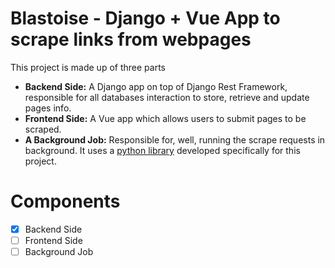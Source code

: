 # Blastoise - Django + Vue App to scrape links from webpages

This project is made up of three parts
- **Backend Side:** A Django app on top of Django Rest Framework, responsible for all databases interaction to store, retrieve and update pages info.
- **Frontend Side:** A Vue app which allows users to submit pages to be scraped.
- **A Background Job:** Responsible for,  well, running the scrape requests in background. It uses a [python library](https://pypi.org/project/links-fetcher-robsonfs/) developed specifically for this project.


# Components
- [x] Backend Side
- [ ] Frontend Side
- [ ] Background Job
